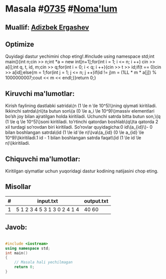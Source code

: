 
<h1>Masala #<a href="https://robocontest.uz/tasks/0735">0735</a> #<a href="https://robocontest.uz/tasks?category=1">Noma'lum</a></h1>
<h2> Muallif: <a href="https://robocontest.uz/profile/adizbek">Adizbek Ergashev</a></h2>
<h2>Optimize</h2>
<p>Quyidagi dastur yechimini chop eting!.#include <iostream>using namespace std;int main(){int n;cin >> n;int *a = new int[n+1];for(int i = 1; i <= n; i ++) cin >> a[i];int q, t, id, m;cin >> q;for(int i = 0; i < q; i ++){cin >> t >> id;if(t == 0)cin >> a[id];else{m = 1;for(int j = 1; j <= n; j ++)if(id != j)m = (1LL * m * a[j]) % 1000000007;cout << m << endl;}}return 0;}</p>
<h2>Kiruvchi ma'lumotlar:</h2>
<p>Kirish faylining dastlabki satrida\(n (1 \le n \le 10^5)\)ning qiymati kiritiladi. Ikkinchi satrda\(n\)ta butun son\(a (0 \le a_i \le 10^9)\)massiv elementlari bo’sh joy bilan ajratilgan holda kiritiladi. Uchunchi satrda bitta butun son,\(q (1 \le q \le 10^5)\)soni kiritiladi. to’rtinchi qatordan boshlab\(q\)ta qatorda 2 xil turdagi so’rovdan biri kiritiladi. So’rovlar quyidagicha:0 id\(a_{id}\)- 0 bilan boshlangan satrda\(id (1 \le id \le n)\)va\(a_{id} (0 \le a_{id} \le 10^9)\)kiritiladi.1 id - 1 bilan boshlangan satrda faqat\(id (1 \le id \le n)\)kiritiladi.</p>
<h2>Chiquvchi ma'lumotlar:</h2>
<p>Kiritilgan qiymatlar uchun yuqoridagi dastur kodining natijasini chop eting.</p>
<h2>Misollar</h2>
<table>
    <thead>
        <tr>
            <th>#</th>
            <th>input.txt</th>
            <th>output.txt</th>
        </tr>
    </thead>
    <tbody>
            <tr>
                <td>1</td>
                <td>5 
1 2 3 4 5
3
1 3
0 2 4
1 4</td>
                <td>40
60</td>
            </tr>
    </tbody>
    </table>
    
<h2>Javob:</h2>

######
```cpp
#include <iostream>
using namespace std;
int main()
{
    // Masala hali yechilmagan
    return 0;
}
```
